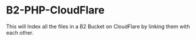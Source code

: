 # B2-PHP-CloudFlare
This will Index all the files in a B2 Bucket on CloudFlare by linking them with each other.
